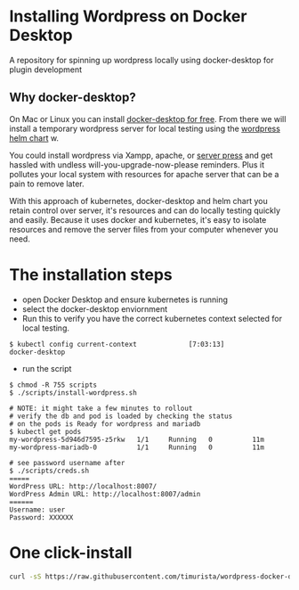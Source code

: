 # Installing Wordpress on Docker Desktop
A repository for spinning up wordpress locally using docker-desktop for plugin development

## Why docker-desktop?
On Mac or Linux you can install [docker-desktop for free](https://www.docker.com/products/docker-desktop). From there we will install a temporary wordpress server for local testing using the [wordpress helm chart]() w.

You could install wordpress via Xampp, apache, or [server press](https://serverpress.com/) and get hassled with undless will-you-upgrade-now-please reminders. Plus it pollutes your local system with resources for apache server that can be a pain to remove later.

With this approach of kubernetes, docker-desktop and helm chart you retain control over server, it's resources and can do locally testing quickly and easily. Because it uses docker and kubernetes, it's easy to isolate resources and remove the server files from your computer whenever you need.

# The installation steps

- open Docker Desktop and ensure kubernetes is running
- select the docker-desktop enviornment
- Run this to verify you have the correct kubernetes context selected for local testing.
```shell
$ kubectl config current-context             [7:03:13]
docker-desktop
```
- run the script
```
$ chmod -R 755 scripts
$ ./scripts/install-wordpress.sh

# NOTE: it might take a few minutes to rollout
# verify the db and pod is loaded by checking the status
# on the pods is Ready for wordpress and mariadb
$ kubectl get pods
my-wordpress-5d946d7595-z5rkw   1/1     Running   0          11m
my-wordpress-mariadb-0          1/1     Running   0          11m

# see password username after
$ ./scripts/creds.sh
=====
WordPress URL: http://localhost:8007/
WordPress Admin URL: http://localhost:8007/admin
======
Username: user
Password: XXXXXX
```


# One click-install
```sh
curl -sS https://raw.githubusercontent.com/timurista/wordpress-docker-desktop-install/main/scripts/install-wordpress.sh | sh -
```

